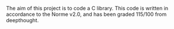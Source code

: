 The aim of this project is to code a C library. This code is written in accordance to the Norme v2.0, and has been graded 115/100 from deepthought.
